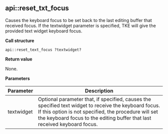 ## api::reset\_txt\_focus

Causes the keyboard focus to be set back to the last editing buffer that received focus. If the textwidget parameter is specified, TKE will give the provided text widget keyboard focus.

**Call structure**

`api::reset_text_focus ?textwidget?`
  
**Return value**

None. 

**Parameters**

| Parameter | Description |
| - | - |
| textwidget | Optional parameter that, if specified, causes the specified text widget to receive the keyboard focus. If this option is not specified, the procedure will set the keyboard focus to the editing buffer that last received keyboard focus. |